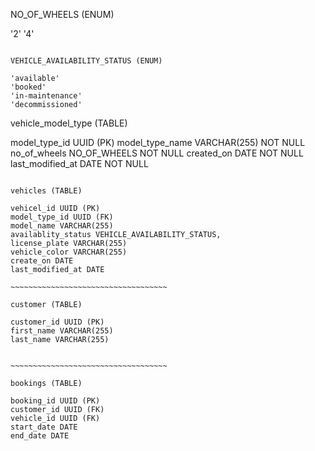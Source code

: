 NO_OF_WHEELS (ENUM)

'2'
'4'

~~~~~~~~~~~~~~~~~~~~~~~~~~~~~~~~~~

VEHICLE_AVAILABILITY_STATUS (ENUM)

'available'
'booked'
'in-maintenance'
'decommissioned'

~~~~~~~~~~~~~~~~~~~~~~~~~~~~~~~~~~

vehicle_model_type (TABLE)

model_type_id UUID (PK)
model_type_name VARCHAR(255) NOT NULL
no_of_wheels NO_OF_WHEELS NOT NULL
created_on DATE NOT NULL
last_modified_at DATE NOT NULL


~~~~~~~~~~~~~~~~~~~~~~~~~~~~~~~~~~~~

vehicles (TABLE)

vehicel_id UUID (PK)
model_type_id UUID (FK)
model_name VARCHAR(255)
availablity_status VEHICLE_AVAILABILITY_STATUS,
license_plate VARCHAR(255)
vehicle_color VARCHAR(255)
create_on DATE
last_modified_at DATE

~~~~~~~~~~~~~~~~~~~~~~~~~~~~~~~~~~~

customer (TABLE)

customer_id UUID (PK)
first_name VARCHAR(255)
last_name VARCHAR(255)


~~~~~~~~~~~~~~~~~~~~~~~~~~~~~~~~~~~

bookings (TABLE)

booking_id UUID (PK)
customer_id UUID (FK)
vehicle_id UUID (FK)
start_date DATE
end_date DATE